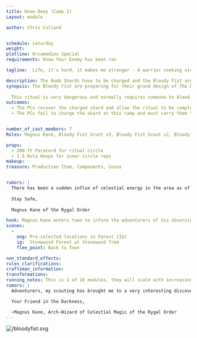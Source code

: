 ```yaml
---
title: Knee Deep (Camp 1)
Layout: module

author: Chris Colland


schedule: saturday  
weight: 
plotline: Orcamedies Special
requirements: Know Your Enemy has been ran

tagline:  Life, it's hard, it makes me stronger - A warrior seeking victory - I'll push it 'til the end, push it! 

description: The Bomb Shards have to be charged and the Bloody Fist are doing so but stopping these rituals wont be as easy as originally thought….
synopsis: The Bloody Fist are preparing for their grand design of The Orcamedes Special to come to fruition. There are 10 sites of Stonewood Trees they need to use a small portion of the latent energy store in the Stonewood Tree to charge the Bomb Shards. 
  
  This ritual is very dangerous and normally requires someone to bleed or die to complete it. The PCs will have to figure out how to navigate the differences of Formal Magic rituals and the more primitive and unknown “formal” magics of the Bloody Fist.
outcomes:
  - The PCs recover the charged shard and allow the ritual to be completed  
  - The PCs fail to charge the shard at this camp and must carry them to another site and pray you can charge multiple at once


number_of_cast_members: 7
Roles: Magnus Kane, Bloody Fist Grunt x3, Bloody Fist Scout x2, Bloody Fist Shaman

props: 
  - 200 ft Paracord for ritual circle
  - 1-5 Hula Hoops for inner circle reps
makeup: 
treasure: Production Item, Components, Coins


rumors: | 
  There has been a sudden influx of celestial energy in the area as of the last few days. I am uncertain of what these energies are yet but I shall investigate them . It could be something with the Leylines but it feels more tied to the land with celestial energy, very concerning for me as a Celestial Formalist. I shall return with what I find out at the market gathering upcoming.
  
  Stay Safe,
  
  Magnus Kane of the Rygal Order

hook: Magnus Kane enters town to inform the adventurers of his observing of a ritual site setup on his patrols and how he thinks these sites will be utilized with the Bomb.
scenes: 
  - 
    oog: Pre-selected locations in Forest (IG)
    ig:  Stonewood Forest at Stonewood Tree
    flee_point: Back to Town

non_standard_effects: 
rules_clarifications: 
craftsman_information: 
transformations: 
running_notes: This is 1 of 10 modules, they will scale with increasing difficulty in terms of what they will fight but more importantly HOW they will fight. Each camp will have a ritual diagram with where the caster circles are and where the focus needs to stand. If the casters are hit EVERYONE in the circle suffers and takes a large hit of Arcane damage. The battles here will be very precise and thought provoking on how to approach the attack because the Bloody Fist will not leave the larger ritual circle to fight, they will force the fight inside the Ritual circle. People can enter and leave as they want since it is a “primal” circle of power “drawn” into the ground and not an official Circle of Power but the Bomb Shards can only leave the Ritual once charged. The rituals will have more casters as the modules go on and more Bloody Fist to defeat thus making the overall battle harder on a tactical approach, the cards will be the same but it will be more target that can be hit and cause the Ritual Circle wide “backlash” Magnus will accompany the PCs on the first module and explain how he thinks the ritual works so they players have a clue of how to handle the series of modules. Magnus will stay back and let them handle the fighting as this is just him observing and escorting newer and mid-level adventurers to this task. This Module will just have Grunts and Scouts fighting the PCs with one Shaman “casting” the ritual.
rumors: |
  Adventurers, my scouting has brought me to a very interesting discovery. Good Balor has a detailed map of these sites but it seems select Stonewood trees have been Spirit Marked and the ground has been marked for some sort of ritual site. I have found 10 in my searching alone, there could be more but Orc operate in set numbers generally…. My question is, where is the 11th site…. I will continue my searching for it but something doesn’t feel right with the Celestial energy around these ritual sites. The energy is very much Dark Territory Formal Magic so either they don’t know what they are doing Exactly or they know Exactly what they are doing and this is a ritual unknown to my vast collection of them….

  Your Friend in the Darkness, 

  ~Magnus Kane, Arch-Wizard of Celestial Magic of the Rygal Order
---
```


![/bloodyfist.svg](/bloodyfist.svg "{width='10'}" )
